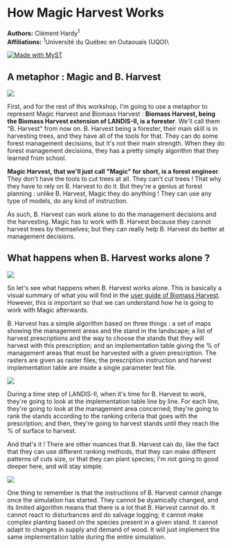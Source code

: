 # How Magic Harvest Works

**Authors:** Clément Hardy<sup>1</sup> \
**Affiliations:** <sup>1</sup>Université du Québec en Outaouais (UQO)\

[![Made with MyST](https://img.shields.io/badge/made%20with-myst-orange)](https://myst.tools)

## A metaphor : Magic and B. Harvest

![](./images/Slide5.jpg)</br>

First, and for the rest of this workshop, I'm going to use a metaphor to represent Magic Harvest and Biomass Harvest : **Biomass Harvest, being the Biomass Harvest extension of LANDIS-II, is a forester**. We'll call them "B. Harvest" from now on. B. Harvest being a forester, their main skill is in harvesting trees, and they have all of the tools for that. They can do some forest management decisions, but it's not their main strength. When they do forest management decisions, they has a pretty simply algorithm that they learned from school.

**Magic Harvest, that we'll just call "Magic" for short, is a forest engineer**. They don't have the tools to cut trees at all. They can't cut trees ! That why they have to rely on B. Harvest to do it. But they're a genius at forest planning : unlike B. Harvest, Magic they do anything ! They can use any type of models, do any kind of instruction.

As such, B. Harvest can work alone to do the management decisions and the harvesting. Magic has to work with B. Harvest because they cannot harvest trees by themselves; but they can really help B. Harvest do better at management decisions.

## What happens when B. Harvest works alone ?

![](./images/Slide6.jpg)</br>

So let's see what happens when B. Harvest works alone. This is basically a visual summary of what you will find in the [user guide of Biomass Harvest](https://github.com/LANDIS-II-Foundation/Extension-Biomass-Harvest/tree/master/docs). However, this is important so that we can understand how he is going to work with Magic afterwards.


B. Harvest has a simple algorithm based on three things : a set of maps showing the management areas and the stand in the landscape; a list of harvest prescriptions and the way to choose the stands that they will harvest with this prescription; and an implementation table giving the % of management areas that must be harvested with a given prescription. The rasters are given as raster files; the prescription instruction and harvest implementation table are inside a single parameter text file.

![](./images/Slide7.jpg)</br>

During a time step of LANDIS-II, when it's time for B. Harvest to work, they're going to look at the implementation table line by line. For each line, they're going to look at the management area concerned; they're going to rank the stands according to the ranking criteria that goes with the prescription; and then, they're going to harvest stands until they reach the % of surface to harvest.

And that's it ! There are other nuances that B. Harvest can do, like the fact that they can use different ranking methods, that they can make different patterns of cuts size, or that they can plant species; I'm not going to good deeper here, and will stay simple.

![](./images/Slide8.jpg)</br>

One thing to remember is that the instructions of B. Harvest cannot change once the simulation has started. They cannot be dyamically changed, and its limited algorithm means that there is a lot that B. Harvest cannot do. It cannot react to disturbances and do salvage logging; it cannot make complex planting based on the species present in a given stand. It cannot adapt to changes in supply and demand of wood. It will just implement the same implementation table during the entire simulation.


